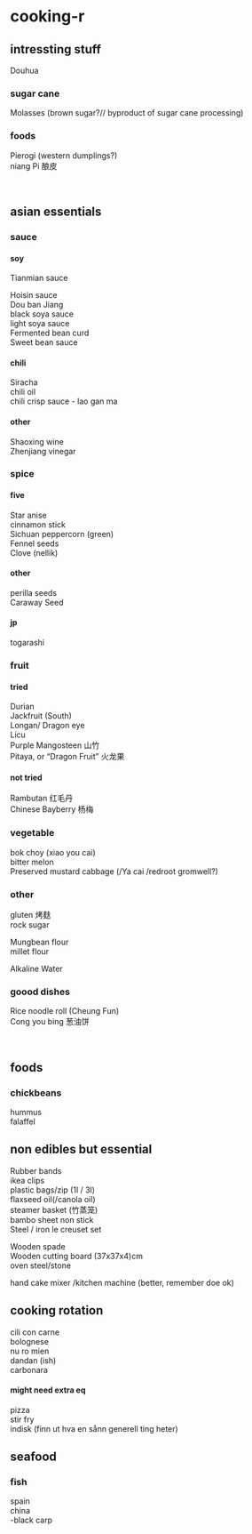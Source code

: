 # cooking-r

## intressting stuff
Douhua
### sugar cane
Molasses (brown sugar?// byproduct of sugar cane processing)         
### foods
Pierogi (western dumplings?)        
niang Pi 酿皮


<br>

## asian essentials 
### sauce
#### soy
Tianmian sauce        

Hoisin sauce     
Dou ban Jiang     
black soya sauce     
light soya sauce       
Fermented bean curd      
Sweet bean sauce         



#### chili
Siracha     
chili oil     
chili crisp sauce - lao gan ma   
#### other
Shaoxing wine     
Zhenjiang vinegar         
### spice
#### five 
Star anise     
cinnamon stick     
Sichuan peppercorn (green)     
Fennel seeds      
Clove (nellik)     
#### other
perilla seeds          
Caraway Seed             


#### jp
togarashi       

### fruit 
#### tried
Durian      
Jackfruit (South)    
Longan/ Dragon eye    
Licu       
Purple Mangosteen 山竹     
Pitaya, or “Dragon Fruit” 火龙果           
#### not tried
Rambutan 红毛丹    
Chinese Bayberry 杨梅     

### vegetable
bok choy (xiao you cai)      
bitter melon         
Preserved mustard cabbage  (/Ya cai /redroot gromwell?)       
               

### other
gluten 烤麸    
rock sugar      

Mungbean flour       
millet flour       


Alkaline Water      

### goood dishes
Rice noodle roll (Cheung Fun)       
Cong you bing 葱油饼


<br>

## foods
### chickbeans
hummus   
falaffel     

## non edibles but essential
Rubber bands      
ikea clips      
plastic bags/zip (1l / 3l)     
flaxseed oil(/canola oil)       
steamer basket (竹蒸笼)        
bambo sheet non stick      
Steel / iron le creuset set       

Wooden spade      
Wooden cutting board (37x37x4)cm      
oven steel/stone      

hand cake mixer /kitchen machine (better, remember doe ok)         

## cooking rotation
cili con carne       
bolognese      
nu ro mien       
dandan (ish)       
carbonara      
#### might need extra eq
pizza     
stir fry       
indisk (finn ut hva en sånn generell ting heter)         


## seafood    
### fish
spain       
china       
 -black carp
